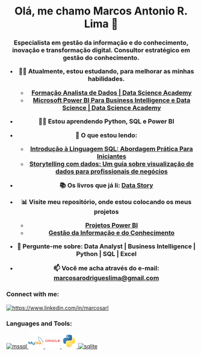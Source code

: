 <h1 align="center">Olá, me chamo Marcos Antonio R. Lima 🖖</h1>
<h3 align="center">Especialista em gestão da informação e do conhecimento, inovação e transformação digital. Consultor estratégico em gestão do conhecimento.</3>

- 👨‍🎓 Atualmente, estou estudando, para melhorar as minhas habilidades.
  * [Formação Analista de Dados | Data Science Academy](https://www.datascienceacademy.com.br/bundle/formacao-analista-de-dados-40-lc)
  * [Microsoft Power BI Para Business Intelligence e Data Science | Data Science Academy](https://www.datascienceacademy.com.br/course/microsoft-power-bi-para-business-intelligence-e-data-science)

- 👨‍🎓 Estou aprendendo **Python, SQL e Power BI**

- 📕 O que estou lendo:
  * [Introdução à Linguagem SQL: Abordagem Prática Para Iniciantes](https://www.amazon.com.br/Introdu%C3%A7%C3%A3o-Linguagem-SQL-Abordagem-Iniciantes/dp/8575225014)
  * [Storytelling com dados: Um guia sobre visualização de dados para profissionais de negócios](https://www.amazon.com.br/Storytelling-com-Dados-Visualiza%C3%A7%C3%A3o-Profissionais/dp/8550804681)

- 📚 Os livros que já li: [Data Story](https://www.amazon.com.br/Data-Story-Explique-inspire-hist%C3%B3rias/dp/6555203013)
  
- 📊 Visite meu repositório, onde estou colocando os meus projetos
  * [Projetos Power BI](https://github.com/marcosarl/Power-BI)
  * [Gestão da Informação e do Conhecimento](https://github.com/marcosarl/Gestao-da-Informacao-e-do-Conhecimento)

- 💬 Pergunte-me sobre: **Data Analyst | Business Intelligence | Python | SQL | Excel**

- 📫 Você me acha através do e-mail: **marcosarodrigueslima@gmail.com**

<h3 align="left">Connect with me:</h3>
<p align="left">
<a href="https://linkedin.com/in/marcosarl" target="blank"><img align="center" src="https://raw.githubusercontent.com/rahuldkjain/github-profile-readme-generator/master/src/images/icons/Social/linked-in-alt.svg" alt="https://www.linkedin.com/in/marcosarl" height="30" width="40" /></a>
</p>

<h3 align="left">Languages and Tools:</h3>
<p align="left"> <a href="https://www.microsoft.com/en-us/sql-server" target="_blank" rel="noreferrer"> <img src="https://www.svgrepo.com/show/303229/microsoft-sql-server-logo.svg" alt="mssql" width="40" height="40"/> </a> <a href="https://www.mysql.com/" target="_blank" rel="noreferrer"> <img src="https://raw.githubusercontent.com/devicons/devicon/master/icons/mysql/mysql-original-wordmark.svg" alt="mysql" width="40" height="40"/> </a> <a href="https://www.oracle.com/" target="_blank" rel="noreferrer"> <img src="https://raw.githubusercontent.com/devicons/devicon/master/icons/oracle/oracle-original.svg" alt="oracle" width="40" height="40"/> </a> <a href="https://www.python.org" target="_blank" rel="noreferrer"> <img src="https://raw.githubusercontent.com/devicons/devicon/master/icons/python/python-original.svg" alt="python" width="40" height="40"/> </a> <a href="https://www.sqlite.org/" target="_blank" rel="noreferrer"> <img src="https://www.vectorlogo.zone/logos/sqlite/sqlite-icon.svg" alt="sqlite" width="40" height="40"/> </a> </p>
